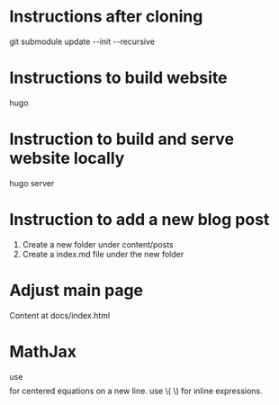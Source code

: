 
# Instructions after cloning

git submodule update --init --recursive


# Instructions to build website

hugo

# Instruction to build and serve website locally

hugo server


# Instruction to add a new blog post

1) Create a new folder under content/posts
2) Create a index.md file under the new folder

# Adjust main page
Content at docs/index.html


# MathJax 
use $$ $$ for centered equations on a new line.
use \\( \\) for inline expressions.
